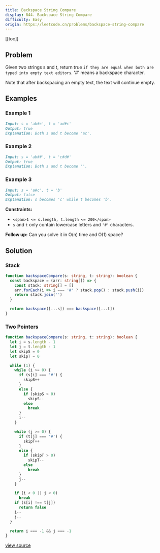 ```yaml
---
title: Backspace String Compare
display: 844. Backspace String Compare
difficulty: Easy
origin: https://leetcode.cn/problems/backspace-string-compare
---
```


[[toc]]

## Problem

Given two strings s and t, return true `if they are equal when both are typed into empty text editors`. '#' means a backspace character.

Note that after backspacing an empty text, the text will continue empty.

## Examples

### Example 1

```md
Input: s = 'ab#c', t = 'ad#c'
Output: true
Explanation: Both s and t become 'ac'.
```

### Example 2

```md
Input: s = 'ab##', t = 'c#d#'
Output: true
Explanation: Both s and t become ''.
```

### Example 3

```md
Input: s = 'a#c', t = 'b'
Output: false
Explanation: s becomes 'c' while t becomes 'b'.
```

**Constraints:**

- `<span>1 <= s.length, t.length <= 200</span>`
- <span>`s` and `t` only contain lowercase letters and `'#'` characters.</span>

**Follow up:** Can you solve it in O(n) time and O(1) space?

## Solution

### Stack

```ts
function backspaceCompare(s: string, t: string): boolean {
  const backspace = (arr: string[]) => {
    const stack: string[] = []
    arr.forEach(i => i === '#' ? stack.pop() : stack.push(i))
    return stack.join('')
  }

  return backspace([...s]) === backspace([...t])
}
```

### Two Pointers

```ts
function backspaceCompare(s: string, t: string): boolean {
  let i = s.length - 1
  let j = t.length - 1
  let skipS = 0
  let skipT = 0

  while (1) {
    while (i >= 0) {
      if (s[i] === '#') {
        skipS++
      }
      else {
        if (skipS > 0)
          skipS--
        else
          break
      }
      i--
    }

    while (j >= 0) {
      if (t[j] === '#') {
        skipT++
      }
      else {
        if (skipT > 0)
          skipT--
        else
          break
      }
      j--
    }

    if (i < 0 || j < 0)
      break
    if (s[i] !== t[j])
      return false
    i--
    j--
  }

  return i === -1 && j === -1
}
```

[view source](https://leetcode.cn/problems/backspace-string-compare)
